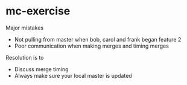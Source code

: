 # mc-exercise

Major mistakes

* Not pulling from master when bob, carol and frank began feature 2
* Poor communication when making merges and timing merges

Resolution is to 
* Discuss merge timing
* Always make sure your local master is updated
